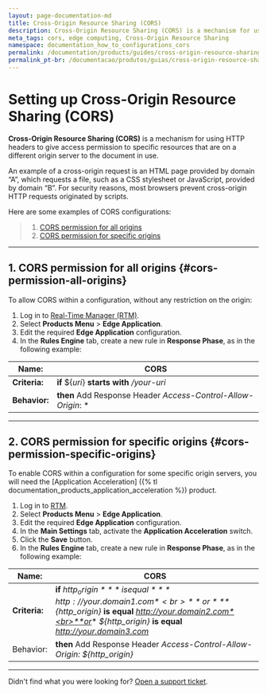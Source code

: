 ```yaml
---
layout: page-documentation-md
title: Cross-Origin Resource Sharing (CORS)
description: Cross-Origin Resource Sharing (CORS) is a mechanism for using HTTP headers to give access permission to a User Agent for specific resources that are on a different origin server to the document in use.
meta_tags: cors, edge computing, Cross-Origin Resource Sharing
namespace: documentation_how_to_configurations_cors
permalink: /documentation/products/guides/cross-origin-resource-sharing-cors/
permalink_pt-br: /documentacao/produtos/guias/cross-origin-resource-sharing-cors/
---
```

# Setting up Cross-Origin Resource Sharing (CORS) 

**Cross-Origin Resource Sharing (CORS)** is a mechanism for using HTTP headers to give access permission to specific resources that are on a different origin server to the document in use.

An example of a cross-origin request is an HTML page provided by domain “A”, which requests a file, such as a CSS stylesheet or JavaScript, provided by domain “B”. For security reasons, most browsers prevent cross-origin HTTP requests originated by scripts.

Here are some examples of CORS configurations:

> 1. [CORS permission for all origins](#cors-permission-all-origins)
> 2. [CORS permission for specific origins](#cors-permission-specific-origins)

---

## 1. CORS permission for all origins {#cors-permission-all-origins}

To allow CORS within a configuration, without any restriction on the origin:

1. Log in to [Real-Time Manager (RTM)](https://manager.azion.com/).
2. Select **Products Menu** > **Edge Application**.
3. Edit the required **Edge Application** configuration.
4. In the **Rules Engine** tab, create a new rule in **Response Phase**, as in the following example:

| **Name:** | CORS |
|-----------|------|
| **Criteria:** | **if** ${*uri*} **starts with** */your-uri* |
| **Behavior:** | **then** Add Response Header *Access-Control-Allow-Origin*: * |

---

## 2. CORS permission for specific origins {#cors-permission-specific-origins}

To enable CORS within a configuration for some specific origin servers, you will need the  [Application Acceleration] ({% tl documentation_products_application_acceleration %}) product.

1. Log in to [RTM](https://manager.azion.com/).
2. Select **Products Menu** > **Edge Application**.
3. Edit the required **Edge Application** configuration.
4. In the **Main Settings** tab, activate the **Application Acceleration** switch.
5. Click the **Save** button.
6. In the **Rules Engine** tab, create a new rule in **Response Phase**, as in the following example:

| **Name:** | CORS |
|-----------|------|
| **Criteria:** | **if** *${http_origin}* **is equal** *http://your.domain1.com*<br>**or** *${http_origin}* **is equal** *http://your.domain2.com*<br>**or** *${http_origin}* **is equal** *http://your.domain3.com* |
| Behavior: | **then** Add Response Header *Access-Control-Allow-Origin: ${http_origin}* |

---

Didn't find what you were looking for? [Open a support ticket](https://tickets.azion.com/).
